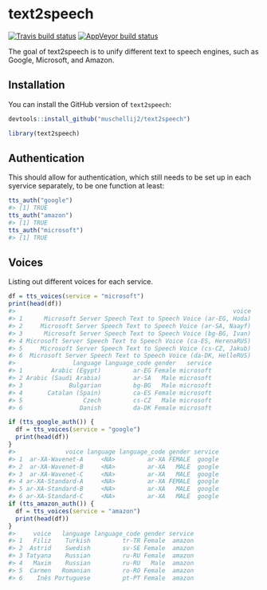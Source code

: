 
<!-- README.md is generated from README.Rmd. Please edit that file -->

# text2speech

<!-- badges: start -->

[![Travis build
status](https://travis-ci.com/muschellij2/text2speech.svg?branch=master)](https://travis-ci.com/muschellij2/text2speech)
[![AppVeyor build
status](https://ci.appveyor.com/api/projects/status/github/muschellij2/text2speech?branch=master&svg=true)](https://ci.appveyor.com/project/muschellij2/text2speech)
<!-- badges: end -->

The goal of text2speech is to unify different text to speech engines,
such as Google, Microsoft, and Amazon.

## Installation

You can install the GitHub version of `text2speech`:

``` r
devtools::install_github("muschellij2/text2speech")
```

``` r
library(text2speech)
```

## Authentication

This should allow for authentication, which still needs to be set up in
each syervice separately, to be one function at least:

``` r
tts_auth("google")
#> [1] TRUE
tts_auth("amazon")
#> [1] TRUE
tts_auth("microsoft")
#> [1] TRUE
```

## Voices

Listing out different voices for each service.

``` r
df = tts_voices(service = "microsoft")
print(head(df))
#>                                                             voice
#> 1      Microsoft Server Speech Text to Speech Voice (ar-EG, Hoda)
#> 2     Microsoft Server Speech Text to Speech Voice (ar-SA, Naayf)
#> 3      Microsoft Server Speech Text to Speech Voice (bg-BG, Ivan)
#> 4 Microsoft Server Speech Text to Speech Voice (ca-ES, HerenaRUS)
#> 5     Microsoft Server Speech Text to Speech Voice (cs-CZ, Jakub)
#> 6  Microsoft Server Speech Text to Speech Voice (da-DK, HelleRUS)
#>                language language_code gender   service
#> 1        Arabic (Egypt)         ar-EG Female microsoft
#> 2 Arabic (Saudi Arabia)         ar-SA   Male microsoft
#> 3             Bulgarian         bg-BG   Male microsoft
#> 4       Catalan (Spain)         ca-ES Female microsoft
#> 5                 Czech         cs-CZ   Male microsoft
#> 6                Danish         da-DK Female microsoft

if (tts_google_auth()) {
  df = tts_voices(service = "google")
  print(head(df))
}
#>              voice language language_code gender service
#> 1  ar-XA-Wavenet-A     <NA>         ar-XA FEMALE  google
#> 2  ar-XA-Wavenet-B     <NA>         ar-XA   MALE  google
#> 3  ar-XA-Wavenet-C     <NA>         ar-XA   MALE  google
#> 4 ar-XA-Standard-A     <NA>         ar-XA FEMALE  google
#> 5 ar-XA-Standard-B     <NA>         ar-XA   MALE  google
#> 6 ar-XA-Standard-C     <NA>         ar-XA   MALE  google
if (tts_amazon_auth()) {
  df = tts_voices(service = "amazon")
  print(head(df))
}
#>     voice   language language_code gender service
#> 1   Filiz    Turkish         tr-TR Female  amazon
#> 2  Astrid    Swedish         sv-SE Female  amazon
#> 3 Tatyana    Russian         ru-RU Female  amazon
#> 4   Maxim    Russian         ru-RU   Male  amazon
#> 5  Carmen   Romanian         ro-RO Female  amazon
#> 6    Inês Portuguese         pt-PT Female  amazon
```
